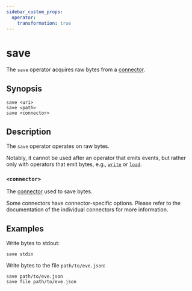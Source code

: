 ```yaml
---
sidebar_custom_props:
  operator:
    transformation: true
---
```


# save

The `save` operator acquires raw bytes from a [connector](../connectors.md).

## Synopsis

```
save <uri>
save <path>
save <connector>
```

## Description

The `save` operator operates on raw bytes.

Notably, it cannot be used after an operator that emits events, but rather only
with operators that emit bytes, e.g., [`write`](write.md) or [`load`](load.md).

### `<connector>`

The [connector](../connectors.md) used to save bytes.

Some connectors have connector-specific options. Please refer to the
documentation of the individual connectors for more information.

## Examples

Write bytes to stdout:

```
save stdin
```

Write bytes to the file `path/to/eve.json`:

```
save path/to/eve.json
save file path/to/eve.json
```
